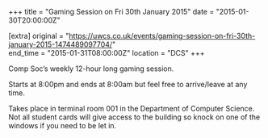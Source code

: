 +++
title = "Gaming Session on Fri 30th January 2015"
date = "2015-01-30T20:00:00Z"

[extra]
original = "https://uwcs.co.uk/events/gaming-session-on-fri-30th-january-2015-1474489097704/"    
end_time = "2015-01-31T08:00:00Z"
location = "DCS"
+++

Comp Soc’s weekly 12-hour long gaming session.

Starts at 8:00pm and ends at 8:00am but feel free to arrive/leave at any time.

Takes place in terminal room 001 in the Department of Computer Science. Not all student cards will give access to the building so knock on one of the windows if you need to be let in.

